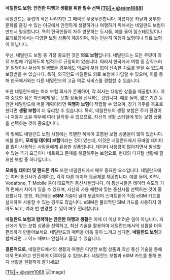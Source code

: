 **네덜란드 보험: 안전한 여행과 생활을 위한 필수 선택 [[TG💪+ @esim1088](https://t.me/s/esim1088)]**

네덜란드는 유럽의 작은 나라지만 그 매력은 무궁무진합니다. 아름다운 카날과 풍부한 문화를 즐길 수 있는 이곳에서 안전하게 생활하거나 여행하기 위해서는 네덜란드 보험이 반드시 필요합니다. 특히 한국인들이 자주 방문하는 도시들, 예를 들어 암스테르담이나 로테르담에서는 다양한 보험 상품이 제공되며, 이는 단순히 여행자 보험이나 의료 보험이 아닙니다.

우선, 네덜란드 보험 중 가장 중요한 것은 **의료 보험**입니다. 네덜란드는 모든 주민이 의료 보험에 가입하도록 법적으로 규정되어 있습니다. 따라서 한국에서 여행 중 갑작스러운 질병이나 부상이 발생했을 경우에도 의료비 부담 없이 신속한 치료를 받을 수 있도록 보장받을 수 있습니다. 특히, 외국인도 네덜란드 의료 보험에 가입할 수 있으며, 이를 통해 한국에서와는 다른 네덜란드의 고급 의료 서비스를 경험할 수 있습니다.

또한 네덜란드에는 여러 보험 회사가 존재하며, 각 회사는 다양한 상품을 제공합니다. 이때 중요한 점은 자신에게 맞는 보험 상품을 선택하는 것입니다. 예를 들어, 짧은 기간 동안만 네덜란드에 머물 계획이라면 **여행자 보험**이 적합할 수 있으며, 장기 거주를 목표로 한다면 **생활 보험**이 더 유리할 수 있습니다. 특히, 네덜란드의 생활 보험은 주거 환경이나 자동차 소유 여부에 따라 달라질 수 있으므로, 자신의 생활 스타일에 맞는 보험 상품을 선택하는 것이 중요합니다.

이 밖에도 네덜란드 보험 시장에는 특별한 혜택이 포함된 보험 상품들이 많이 있습니다. 예를 들어, **모바일 데이터 보험**이라는 것이 있는데, 이것은 네덜란드에서 모바일 데이터를 많이 사용하는 사람들에게 유용한 상품입니다. 데이터 사용량이 많아지면서 발생할 수 있는 추가 요금이나 네트워크 문제를 해결해주는 보험으로, 현대의 디지털 생활에 필요한 보험 중 하나입니다.

**모바일 데이터 및 핸드폰 카드** 또한 네덜란드에서 매우 중요한 요소입니다. 네덜란드에는 여러 통신사가 존재하고, 각각 다른 데이터 요금제를 제공합니다. 예를 들어, KPN, Vodafone, T-Mobile 등이 대표적인 통신사들입니다. 이 통신사들은 데이터 속도와 가격 면에서 차이가 있을 수 있으며, 자신의 사용 패턴에 맞는 통신사를 선택하는 것이 중요합니다. 또한, 최근에는 **eSIM** 기술이 널리 보급되어 스마트폰에 직접 eSIM 카드를 설치하여 사용할 수 있는 경우도 많습니다. eSIM은 물리적인 SIM 카드를 사용하지 않아도 되고, 여러 번 변경할 수 있어 매우 편리합니다.

**네덜란드 보험과 함께하는 안전한 여행과 생활**은 이제 더 이상 어려운 일이 아닙니다. 자신에게 맞는 보험 상품을 선택하고, 최신 기술을 활용하여 네덜란드에서의 생활을 더욱 편리하게 만들어보세요. 네덜란드의 매력을 더욱 깊이 느끼고 싶다면, **네덜란드 보험**과 함께라면 그 어느 때보다 안심하고 즐길 수 있습니다.

**결론적으로**, 네덜란드에서의 생활과 여행은 다양한 보험 상품과 최신 통신 기술을 통해 더욱 편리하고 안전하게 이루어질 수 있습니다. 네덜란드 보험과 eSIM 카드를 통해 현지 생활을 원활하게 즐기세요! 

[[TG💪+ @esim1088](https://t.me/s/esim1088) ![Image](https://i.postimg.cc/Y0z9fWf4/image.png)]